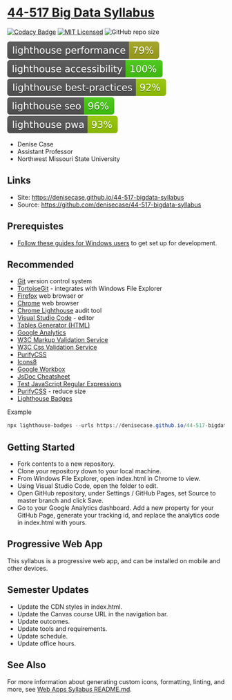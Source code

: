 # [44-517 Big Data Syllabus](https://denisecase.github.io/44-517-bigdata-syllabus)

[![Codacy Badge](https://api.codacy.com/project/badge/Grade/1a4e281ec5fd4ebcaccb3b8b2c3fc66d)](https://www.codacy.com/app/denisecase/44-517-bigdata-syllabus?utm_source=github.com&utm_medium=referral&utm_content=denisecase/44-517-bigdata-syllabus&utm_campaign=Badge_Grade)
[![MIT Licensed](https://img.shields.io/badge/license-MIT-blue.svg)](LICENSE)
![GitHub repo size](https://img.shields.io/github/repo-size/denisecase/44-517-bigdata-syllabus?style=flat)

[![Lighthouse Performance Badge](./test_results/lighthouse_performance.svg)](https://github.com/emazzotta/lighthouse-badges)
[![Lighthouse Accessibility Badge](./test_results/lighthouse_accessibility.svg)](https://github.com/emazzotta/lighthouse-badges)
[![Lighthouse Best Practices Badge](./test_results//lighthouse_best-practices.svg)](https://github.com/emazzotta/lighthouse-badges)
[![Lighthouse SEO Badge](./test_results/lighthouse_seo.svg)](https://github.com/emazzotta/lighthouse-badges)
[![Lighthouse PWA Badge](./test_results/lighthouse_pwa.svg)](https://github.com/emazzotta/lighthouse-badges)

- Denise Case
- Assistant Professor
- Northwest Missouri State University

## Links

- Site: <https://denisecase.github.io/44-517-bigdata-syllabus>
- Source: <https://github.com/denisecase/44-517-bigdata-syllabus>

## Prerequistes

- [Follow these guides for Windows users](https://denisecase.github.io/windows-dev-list/) to get set up for development.

## Recommended

- [Git](https://git-scm.com/download/win) version control system
- [TortoiseGit](https://tortoisegit.org/) - integrates with Windows File Explorer
- [Firefox](https://www.mozilla.org/en-US/firefox/) web browser or
- [Chrome](https://www.google.com/chrome/) web browser
- [Chrome Lighthouse](https://developers.google.com/web/tools/lighthouse) audit tool
- [Visual Studio Code](https://code.visualstudio.com/) - editor
- [Tables Generator (HTML)](https://www.tablesgenerator.com/html_tables)
- [Google Analytics](https://analytics.google.com/analytics/web/)
- [W3C Markup Validation Service](https://validator.w3.org/)
- [W3C Css Validation Service](https://jigsaw.w3.org/css-validator/validator)
- [PurifyCSS](https://purifycss.online/)
- [Icons8](https://icons8.com)
- [Google Workbox](https://developers.google.com/web/tools/workbox/)
- [JsDoc Cheatsheet](https://devhints.io/jsdoc)
- [Test JavaScript Regular Expressions](https://regexr.com/)
- [PurifyCSS](https://github.com/purifycss/purifycss) - reduce size
- [Lighthouse Badges](https://github.com/emazzotta/lighthouse-badges)

Example

```PowerShell
npx lighthouse-badges --urls https://denisecase.github.io/44-517-bigdata-syllabus/ -o test_results

```

## Getting Started

- Fork contents to a new repository.
- Clone your repository down to your local machine.
- From Windows File Explorer, open index.html in Chrome to view.
- Using Visual Studio Code, open the folder to edit.
- Open GitHub repository, under Settings / GitHub Pages, set Source to master branch and click Save.
- Go to your Google Analytics dashboard. Add a new property for your GitHub Page, generate your tracking id, and replace the analytics code in index.html with yours.

## Progressive Web App

This syllabus is a progressive web app, and can be installed on mobile and other devices.

## Semester Updates

- Update the CDN styles in index.html.
- Update the Canvas course URL in the navigation bar.
- Update outcomes.
- Update tools and requirements.
- Update schedule.
- Update office hours.

## See Also

For more information about generating custom icons, formatting, linting, and more, see [Web Apps Syllabus README.md](https://github.com/denisecase/44-563-webapps-syllabus).
